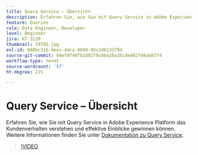 ```yaml
---
title: Query Service – Übersicht
description: Erfahren Sie, wie Sie mit Query Service in Adobe Experience Platform das Kundenverhalten verstehen und effektive Einblicke gewinnen können.
feature: Queries
role: Data Engineer, Developer
level: Beginner
jira: KT-3139
thumbnail: 29795.jpg
exl-id: 988bc316-9eec-4dca-8049-95c2d613379d
source-git-commit: 00ef0f40fb3d82f0c06428a35c0e402f46ab6774
workflow-type: tm+mt
source-wordcount: '57'
ht-degree: 21%

---
```


# Query Service – Übersicht

Erfahren Sie, wie Sie mit Query Service in Adobe Experience Platform das Kundenverhalten verstehen und effektive Einblicke gewinnen können. Weitere Informationen finden Sie unter [Dokumentation zu Query Service](https://experienceleague.adobe.com/docs/experience-platform/query/home.html?lang=de).

>[!VIDEO](https://video.tv.adobe.com/v/29795?learn=on)
